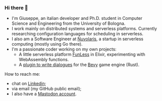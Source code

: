 ### Hi there 👋

* I'm Giuseppe, an italian developer and Ph.D. student in Computer Science and Engineering from the University of Bologna.
* I work mainly on distributed systems and serverless platforms. Currently researching configuration languages for scheduling in serverless.
* I also am a Software Engineer at [Nuvolaris](https://www.nuvolaris.io/), a startup in serverless computing (mostly using Go there).
* I'm a passionate coder working on my own projects:
  - A little serverless platform [FunLess](https://funless.dev) in Elixir, experimenting with WebAssembly functions.
  - A [plugin to write dialogues](https://github.com/giusdp/bevy_talks) for the [Bevy](https://github.com/giusdp/bevy_talks) game engine (Rust).

How to reach me: 
- chat on [Linkedin](https://www.linkedin.com/in/giusdp);
- via email (my GitHub public email);
- I also have a [Mastodon account](https://livellosegreto.it/@geedp).

<!--
**giusdp/giusdp** is a ✨ _special_ ✨ repository because its `README.md` (this file) appears on your GitHub profile.

Here are some ideas to get you started:

- 🔭 I’m currently working on ...
- 🌱 I’m currently learning ...
- 👯 I’m looking to collaborate on ...
- 🤔 I’m looking for help with ...
- 💬 Ask me about ...
- 📫 How to reach me: ...
- 😄 Pronouns: ...
- ⚡ Fun fact: ...
-->
